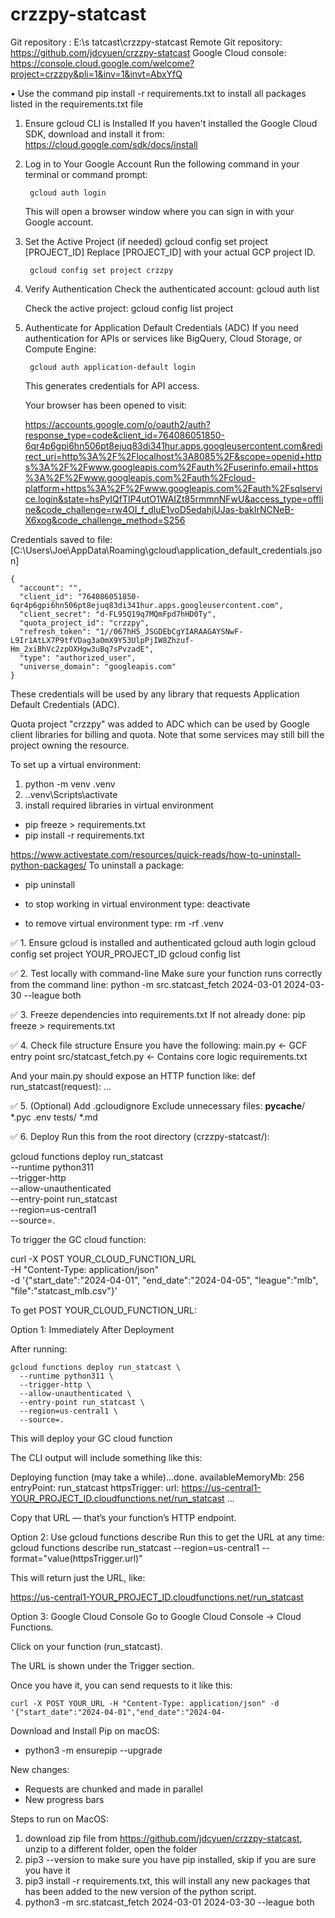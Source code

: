 # crzzpy-statcast

Git repository : 		E:\s
tatcast\crzzpy-statcast
Remote Git repository:	https://github.com/jdcyuen/crzzpy-statcast
Google Cloud console:   https://console.cloud.google.com/welcome?project=crzzpy&pli=1&inv=1&invt=AbxYfQ



• Use the command pip install -r requirements.txt to install all packages listed in the requirements.txt file

1. Ensure gcloud CLI is Installed
	If you haven't installed the Google Cloud SDK, download and install it from:
	https://cloud.google.com/sdk/docs/install

2. Log in to Your Google Account
	Run the following command in your terminal or command prompt:

		gcloud auth login

    This will open a browser window where you can sign in with your Google account.

3. Set the Active Project (if needed)
		gcloud config set project [PROJECT_ID] Replace [PROJECT_ID] with your actual GCP project ID.

        gcloud config set project crzzpy
        

4. Verify Authentication
	Check the authenticated account:
		gcloud auth list
		
	Check the active project:
		gcloud config list project

5. Authenticate for Application Default Credentials (ADC)
    If you need authentication for APIs or services like BigQuery, Cloud Storage, or Compute Engine:

		gcloud auth application-default login
		
    This generates credentials for API access.


    Your browser has been opened to visit:

    https://accounts.google.com/o/oauth2/auth?response_type=code&client_id=764086051850-6qr4p6gpi6hn506pt8ejuq83di341hur.apps.googleusercontent.com&redirect_uri=http%3A%2F%2Flocalhost%3A8085%2F&scope=openid+https%3A%2F%2Fwww.googleapis.com%2Fauth%2Fuserinfo.email+https%3A%2F%2Fwww.googleapis.com%2Fauth%2Fcloud-platform+https%3A%2F%2Fwww.googleapis.com%2Fauth%2Fsqlservice.login&state=hsPyIQfTlP4utO1WAIZt85rmmnNFwU&access_type=offline&code_challenge=rw4OI_f_dluE1voD5edahjUJas-bakIrNCNeB-X6xog&code_challenge_method=S256


Credentials saved to file: [C:\Users\Joe\AppData\Roaming\gcloud\application_default_credentials.json]

```
{
  "account": "",
  "client_id": "764086051850-6qr4p6gpi6hn506pt8ejuq83di341hur.apps.googleusercontent.com",
  "client_secret": "d-FL95Q19q7MQmFpd7hHD0Ty",
  "quota_project_id": "crzzpy",
  "refresh_token": "1//067hH5_JSGDEbCgYIARAAGAYSNwF-L9Ir1AtLX7P9tfVDag3a0mX9Y53UlpPjIW8Zhzuf-Hm_2xiBhVc2zpOXHgw3uBq7sPvzadE",
  "type": "authorized_user",
  "universe_domain": "googleapis.com"
}
```

These credentials will be used by any library that requests Application Default Credentials (ADC).

Quota project "crzzpy" was added to ADC which can be used by Google client libraries for billing and quota. Note that some services may still bill the project owning the resource.

To set up a virtual environment:
1. python -m venv .venv
2. .\.venv\Scripts\activate
3. install required libraries in virtual environment

* pip freeze > requirements.txt
* pip install -r requirements.txt

https://www.activestate.com/resources/quick-reads/how-to-uninstall-python-packages/
To uninstall a package: 

* pip uninstall <packagename>

* to stop working in virtual environment type: deactivate
* to remove virtual environment type: rm -rf .venv

✅ 1. Ensure gcloud is installed and authenticated
gcloud auth login
gcloud config set project YOUR_PROJECT_ID
gcloud config list

✅ 2. Test locally with command-line
Make sure your function runs correctly from the command line:
python -m src.statcast_fetch 2024-03-01 2024-03-30 --league both

✅ 3. Freeze dependencies into requirements.txt
If not already done:
pip freeze > requirements.txt

✅ 4. Check file structure
Ensure you have the following:
main.py                 ← GCF entry point
src/statcast_fetch.py   ← Contains core logic
requirements.txt

And your main.py should expose an HTTP function like:
def run_statcast(request): ...

✅ 5. (Optional) Add .gcloudignore
Exclude unnecessary files:
__pycache__/
*.pyc
.env
tests/
*.md

✅ 6. Deploy
Run this from the root directory (crzzpy-statcast/):

gcloud functions deploy run_statcast \
  --runtime python311 \
  --trigger-http \
  --allow-unauthenticated \
  --entry-point run_statcast \
  --region=us-central1 \
  --source=.


To trigger the GC cloud function:

curl -X POST YOUR_CLOUD_FUNCTION_URL \
  -H "Content-Type: application/json" \
  -d '{"start_date":"2024-04-01", "end_date":"2024-04-05", "league":"mlb", "file":"statcast_mlb.csv"}'


To get POST YOUR_CLOUD_FUNCTION_URL:

 Option 1: Immediately After Deployment

  After running:

    gcloud functions deploy run_statcast \
      --runtime python311 \
      --trigger-http \
      --allow-unauthenticated \
      --entry-point run_statcast \
      --region=us-central1 \
      --source=.
  This will deploy your GC cloud function

  The CLI output will include something like this:

  Deploying function (may take a while)...done.
  availableMemoryMb: 256
  entryPoint: run_statcast
  httpsTrigger:
    url: https://us-central1-YOUR_PROJECT_ID.cloudfunctions.net/run_statcast
  ...


  Copy that URL — that’s your function’s HTTP endpoint.

Option 2: Use gcloud functions describe
  Run this to get the URL at any time:
    gcloud functions describe run_statcast --region=us-central1 --format="value(httpsTrigger.url)"

  This will return just the URL, like:

  https://us-central1-YOUR_PROJECT_ID.cloudfunctions.net/run_statcast


Option 3: Google Cloud Console
  Go to Google Cloud Console → Cloud Functions.

  Click on your function (run_statcast).

  The URL is shown under the Trigger section.

  Once you have it, you can send requests to it like this:

    curl -X POST YOUR_URL -H "Content-Type: application/json" -d '{"start_date":"2024-04-01","end_date":"2024-04-



Download and Install Pip on macOS:

* python3 -m ensurepip --upgrade

New changes:

* Requests are chunked and made in parallel
* New progress bars


Steps to run on MacOS:

1. download zip file from https://github.com/jdcyuen/crzzpy-statcast, unzip to a different folder, open the folder
2. pip3 --version to make sure you have pip installed, skip if you are sure you have it
3. pip3 install -r requirements.txt,  this will install any new packages that has been added to the new version of the python script.
4. python3 -m src.statcast_fetch 2024-03-01 2024-03-30 --league both

















